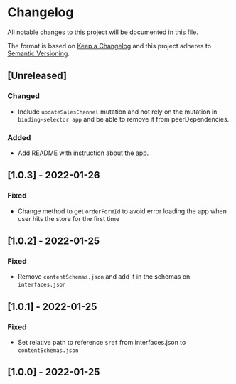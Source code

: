# Changelog

All notable changes to this project will be documented in this file.

The format is based on [Keep a Changelog](http://keepachangelog.com/en/1.0.0/)
and this project adheres to [Semantic Versioning](http://semver.org/spec/v2.0.0.html).

## [Unreleased]

### Changed

- Include `updateSalesChannel` mutation and not rely on the mutation in `binding-selector app` and be able to remove it from peerDependencies.

### Added

- Add README with instruction about the app.

## [1.0.3] - 2022-01-26

### Fixed

- Change method to get `orderFormId` to avoid error loading the app when user hits the store for the first time

## [1.0.2] - 2022-01-25

### Fixed

- Remove `contentSchemas.json` and add it in the schemas on `interfaces.json`

## [1.0.1] - 2022-01-25

### Fixed

- Set relative path to reference `$ref` from interfaces.json to `contentSchemas.json`

## [1.0.0] - 2022-01-25
